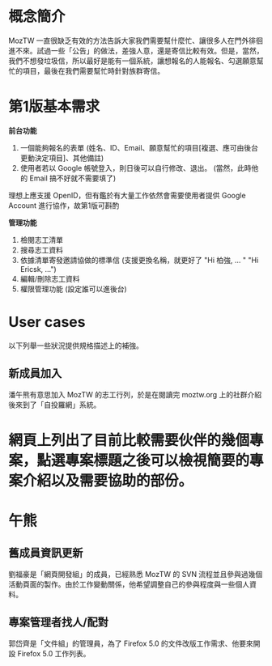# 概念簡介 #

MozTW 一直很缺乏有效的方法告訴大家我們需要幫什麼忙、讓很多人在門外徘徊進不來。試過一些「公告」的做法，差強人意，還是寄信比較有效。但是，當然，我們不想發垃圾信，所以最好是能有一個系統，讓想報名的人能報名、勾選願意幫忙的項目，最後在我們需要幫忙時針對族群寄信。

# 第1版基本需求 #

**前台功能**

  1. 一個能夠報名的表單 (姓名、ID、Email、願意幫忙的項目[複選、應可由後台更動決定項目]、其他備註)
  1. 使用者若以 Google 帳號登入，則日後可以自行修改、退出。 (當然，此時他的 Email 搞不好就不需要填了)

理想上應支援 OpenID，但有鑑於有大量工作依然會需要使用者提供 Google Account 進行協作，故第1版可斟酌

**管理功能**

  1. 檢閱志工清單
  1. 搜尋志工資料
  1. 依據清單寄發邀請協做的標準信 (支援更換名稱，就更好了 "Hi 柏強, ... "  "Hi Ericsk, ...")
  1. 編輯/刪除志工資料
  1. 權限管理功能 (設定誰可以進後台)

# User cases #

以下列舉一些狀況提供規格描述上的補強。

## 新成員加入 ##

潘午熊有意思加入 MozTW 的志工行列，於是在閱讀完 moztw.org 上的社群介紹後來到了「自投羅網」系統。

# 網頁上列出了目前比較需要伙伴的幾個專案，點選專案標題之後可以檢視簡要的專案介紹以及需要協助的部份。
# 午熊

## 舊成員資訊更新 ##

劉福豪是「網頁開發組」的成員，已經熟悉 MozTW 的 SVN 流程並且參與過幾個活動頁面的製作。由於工作變動關係，他希望調整自己的參與程度與一些個人資料。

## 專案管理者找人/配對 ##

郭岱齊是「文件組」的管理員，為了 Firefox 5.0 的文件改版工作需求、他要來開設 Firefox 5.0 工作列表。